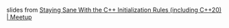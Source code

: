 slides from [Staying Sane With the C++ Initialization Rules (including C++20) | Meetup](https://www.meetup.com/c-user-group-cracow/events/289249000/)
